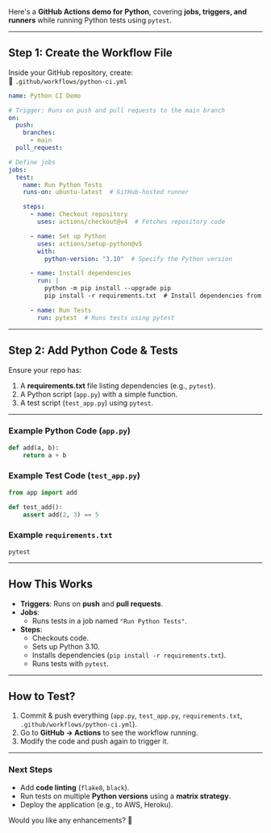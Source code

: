 Here's a **GitHub Actions demo for Python**, covering **jobs, triggers, and runners** while running Python tests using `pytest`.  

---

## **Step 1: Create the Workflow File**
Inside your GitHub repository, create:  
📂 `.github/workflows/python-ci.yml`

```yaml
name: Python CI Demo

# Trigger: Runs on push and pull requests to the main branch
on:
  push:
    branches:
      - main
  pull_request:

# Define jobs
jobs:
  test:
    name: Run Python Tests
    runs-on: ubuntu-latest  # GitHub-hosted runner

    steps:
      - name: Checkout repository
        uses: actions/checkout@v4  # Fetches repository code

      - name: Set up Python
        uses: actions/setup-python@v5
        with:
          python-version: "3.10"  # Specify the Python version

      - name: Install dependencies
        run: |
          python -m pip install --upgrade pip
          pip install -r requirements.txt  # Install dependencies from requirements file

      - name: Run Tests
        run: pytest  # Runs tests using pytest
```

---

## **Step 2: Add Python Code & Tests**
Ensure your repo has:
1. A **requirements.txt** file listing dependencies (e.g., `pytest`).
2. A Python script (`app.py`) with a simple function.
3. A test script (`test_app.py`) using `pytest`.

---

### **Example Python Code (`app.py`)**
```python
def add(a, b):
    return a + b
```

### **Example Test Code (`test_app.py`)**
```python
from app import add

def test_add():
    assert add(2, 3) == 5
```

### **Example `requirements.txt`**
```
pytest
```

---

## **How This Works**
- **Triggers**: Runs on **push** and **pull requests**.
- **Jobs**: 
  - Runs tests in a job named `"Run Python Tests"`.
- **Steps**:
  - Checkouts code.
  - Sets up Python 3.10.
  - Installs dependencies (`pip install -r requirements.txt`).
  - Runs tests with `pytest`.

---

## **How to Test?**
1. Commit & push everything (`app.py`, `test_app.py`, `requirements.txt`, `.github/workflows/python-ci.yml`).
2. Go to **GitHub → Actions** to see the workflow running.
3. Modify the code and push again to trigger it.

---

### **Next Steps**
- Add **code linting** (`flake8`, `black`).
- Run tests on multiple **Python versions** using a **matrix strategy**.
- Deploy the application (e.g., to AWS, Heroku).

Would you like any enhancements? 🚀
